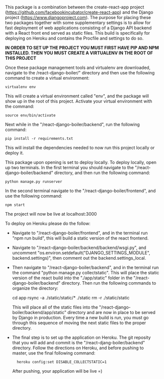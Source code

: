 This package is a combination between the create-react-app project (https://github.com/facebookincubator/create-react-app)
and the Django project (https://www.djangoproject.com). The purpose for placing these two packages together with
some supplementary settings is to allow for fast deployment of web applications consisting of a Django API backend with
a React front end served as static files. This build is specifically for deploying on Heroku and contains the
Procfile and settings to do so.

**IN ORDER TO SET UP THE PROJECT YOU MUST FIRST HAVE PIP AND NPM INSTALLED. THEN YOU MUST CREATE A VIRTUALENV IN THE ROOT OF
THIS PROJECT**

Once these package management tools and virtualenv are downloaded, navigate to the
/react-django-boiler/" directory and then use the following command to create a virtual environment:

    virtualenv env

This will create a virtual environment called "env", and the package will show up in the root of this project. Activate
your virtual environment with the command:

    source env/bin/activate

Next while in the "/react-django-boiler/backend", run the following command:

    pip install -r requirements.txt

This will install the dependencies needed to now run this project locally or deploy it.

This package upon opening is set to deploy locally. To deploy locally, open up two terminals. In the first terminal you
should navigate to the "/react-django-boiler/backend" directory, and then run the following command:

    python manage.py runserver

In the second terminal navigate to the "/react-django-boiler/frontend", and use the following command:

    npm start

The project will now be live at localhost:3000

To deploy on Heroku please do the follow:

- Navigate to "/react-django-boiler/frontend", and in the terminal run "npm run build", this will build a static
  version of the react frontend.

- Navigate to "/react-django-boiler/backend/backend/wsgi.py", and uncomment
  "os.environ.setdefault("DJANGO_SETTINGS_MODULE", backend.settings)", then comment out the backend.settings_local.

- Then navigate to "/react-django-boiler/backend", and in the terminal run the command "python manage.py collectstatic".
  This will place the static version of the react build into the "./app/static" folder in the
  "/react-django-boiler/backend" directory. Then run the following commands to organize the directory:

     cd app
     rsync -a ./static/static/* ./static
     rm -r ./static/static

   This will place all of the static files into the "/react-django-boiler/backend/app/static" directory and are now
   in place to be served by Django in production. Every time a new build is run, you must go through this sequence of
   moving the next static files to the proper directory.

- The final step is to set up the application on Heroku. The git reposity that you will add and commit is the
   "/react-djang-boiler/backend" directory. Follow the directions on Heroku, and before pushing to master, use the
   final following command:

        heroku config:set DISABLE_COLLECTSTATIC=1

   After pushing, your application will be live =)


